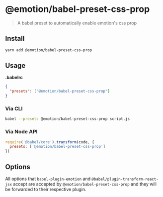 # @emotion/babel-preset-css-prop

> A babel preset to automatically enable emotion's css prop

## Install

```bash
yarn add @emotion/babel-preset-css-prop
```

## Usage

**.babelrc**

```json
{
  "presets": ["@emotion/babel-preset-css-prop"]
}
```

### Via CLI

```bash
babel --presets @emotion/babel-preset-css-prop script.js
```

### Via Node API

```javascript
require('@babel/core').transform(code, {
  presets: ['@emotion/babel-preset-css-prop']
})
```

## Options

All options that `babel-plugin-emotion` and `@babel/plugin-transform-react-jsx` accept are accepted by `@emotion/babel-preset-css-prop` and they will be forwarded to their respective plugin.
